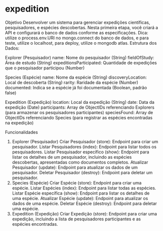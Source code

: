 # expedition

Objetivo
Desenvolver um sistema para gerenciar expedições científicas, pesquisadores,
e espécies descobertas. Nesta primeira etapa, você criará a API e configurará o
banco de dados conforme as especificações.
Dica: utilize o process.env.URI no mongo.connect do banco de dados, e para
teste, utilize o localhost, para deploy, utilize o mongodb atlas.
Estrutura dos Dados:

Explorer (Pesquisador)
    name: Nome do pesquisador (String)
    fieldOfStudy: Área de estudo (String)
    expeditionsParticipated: Quantidade de expedições que o
    pesquisador participou (Number)

Species (Espécie)
    name: Nome da espécie (String)
    discoveryLocation: Local de descoberta (String)
    rarity: Raridade da espécie (Number)
    documented: Indica se a espécie já foi documentada (Boolean, padrão false)

Expedition (Expedição)
    location: Local da expedição (String)
    date: Data da expedição (Date)
    participants: Array de ObjectIDs referenciando Explorers (para armazenar os pesquisadores participantes)
    speciesFound: Array de ObjectIDs referenciando Species (para registrar as espécies encontradas na expedição)

Funcionalidades
1. Explorer (Pesquisador)
Criar Pesquisador (store): Endpoint para criar um pesquisador.
Listar Pesquisadores (index): Endpoint para listar todos os
pesquisadores.
Listar Pesquisador específico (show): Endpoint para listar os
detalhes de um pesquisador, incluindo as espécies descobertas,
apresentadas como documentos completos.
Atualizar Pesquisador (update): Endpoint para atualizar os dados de
um pesquisador.
Deletar Pesquisador (destroy): Endpoint para deletar um
pesquisador.
2. Species (Espécie)
Criar Espécie (store): Endpoint para criar uma espécie.
Listar Espécies (index): Endpoint para listar todas as espécies.
Listar Espécie específica (show): Endpoint para listar os detalhes de
uma espécie.
Atualizar Espécie (update): Endpoint para atualizar os dados de uma
espécie.
Deletar Espécie (destroy): Endpoint para deletar uma espécie.
3. Expedition (Expedição)
Criar Expedição (store): Endpoint para criar uma expedição,
incluindo a lista de pesquisadores participantes e as espécies
encontradas.